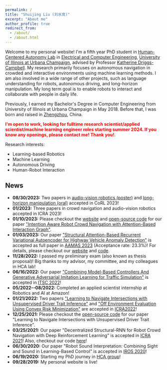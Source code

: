 ```yaml
---
permalink: /
title: "Shuijing Liu (刘水竞)"
excerpt: "About me"
author_profile: true
redirect_from: 
  - /about/
  - /about.html
---
```


Welcome to my personal website! I'm a fifth year PhD student in [Human-Centered Autonomy Lab](https://publish.illinois.edu/humancenteredautonomy/) in 
[Electrical and Computer Engineering](https://ece.illinois.edu), 
[University of Illinois at Urbana Champaign](https://illinois.edu), 
advised by Professor [Katherine Driggs-Campbell](https://krdc.web.illinois.edu).
 My research primarily focuses on autonomous navigation in crowded and interactive environments using machine learning methods.
I am also involved in a wide range of other projects, such as language understanding for robots, autonomous driving, and long-horizon manipulation.
 My long term goal is to enable robots to interact and collaborate with people in daily life.   
 
Previously, I earned my Bachelor's Degree in Computer Engineering from University of Illinois at Urbana Champaign in May 2018. Before that, I was born and raised in [Zhengzhou](https://www.google.com/maps/place/Zhengzhou,+Henan,+China/@34.7425008,113.4983694,11z/data=!3m1!4b1!4m6!3m5!1s0x35d76594f09b6a9d:0x7932ee19f4cced2c!8m2!3d34.7472499!4d113.62493!16zL20vMDFxOXpz?entry=ttu), China.

<span style="color:red">**I'm open to work, looking for fulltime research scientist/applied scientist/machine learning engineer roles starting summer 2024. If you know any openings, please contact me! Thank you!**</span>.

Research interests:

- Learning-based Robotics
- Machine Learning
- Autonomous Driving
- Human-Robot Interaction


News
---
- **08/30/2023:** Two papers in [audio-vision robotics (poster)](https://openreview.net/forum?id=dxOaNO8bge&referrer=%5Bthe%20profile%20of%20Kaiwen%20Hong%5D(%2Fprofile%3Fid%3D~Kaiwen_Hong1)) and [long-horizon manipulation (oral)](https://openreview.net/forum?id=VH6WIPF4Sj&referrer=%5Bthe%20profile%20of%20Kaiwen%20Hong%5D(%2Fprofile%3Fid%3D~Kaiwen_Hong1)) accepted in CoRL 2023! 
- **01/2023:** Three papers in crowd navigation and audio-vision robotics accepted in ICRA 2023!
- **01/10/2023:** Please checkout the [website](https://sites.google.com/view/intention-aware-crowdnav/home) and [open-source code](https://github.com/Shuijing725/CrowdNav_Prediction_AttnGraph) for our paper ["Intention Aware Robot Crowd Navigation with Attention-Based Interaction Graph"](https://arxiv.org/abs/2203.01821).
- **01/03/2023:** Our paper ["Structural Attention-Based Recurrent Variational Autoencoder for Highway Vehicle Anomaly Detection"](https://arxiv.org/abs/2301.03634) is accepted as full paper in [AAMAS 2023](https://aamas2023.soton.ac.uk/) (Acceptance rate: 23.3%)! For details, please checkout our [website](https://sites.google.com/illinois.edu/saber-vae) and [code](https://gitlab.engr.illinois.edu/hubris/highway-anomaly-detection).
- **11/28/2022:** I passed my preliminary exam (also known as thesis proposal)! Big thanks to my advisor, my committee, and my colleagues in HCA lab! 
- **06/16/2022:** Our paper ["Combining Model-Based Controllers And Generative Adversarial Imitation Learning for Traffic Simulation"](https://ieeexplore.ieee.org/abstract/document/9922261) is accepted in [ITSC 2022](https://www.ieee-itsc2022.org/#/)!
- **05/2022--08/2022:** Completed an applied scientist internship at Robotics and AI at Amazon!  
- **01/21/2022:** Two papers ["Learning to Navigate Intersections with Unsupervised Driver Trait Inference"](https://arxiv.org/abs/2109.06783) and ["Off Environment Evaluation Using Convex Risk Minimization"](https://arxiv.org/abs/2112.11532) are accepted in [ICRA2022](https://www.icra2022.org)!
- **12/25/2021:** Please checkout the [open-source code](https://github.com/Shuijing725/VAE_trait_inference) for our paper "Learning to Navigate Intersections with Unsupervised Driver Trait Inference".
- **03/25/2021:** Our paper "Decentralized Structural-RNN for Robot Crowd Navigation with Deep Reinforcement Learning" is accepted in [ICRA 2021](http://www.icra2021.org)! Also, checkout our code [here](https://github.com/Shuijing725/CrowdNav_DSRNN)!
- **06/30/2020:** Our paper "Robot Sound Interpretation: Combining Sight and Sound in Learning-Based Control" is accepted in [IROS 2020](https://www.iros2020.org)!
- **06/19/2020:** Starting my PhD journey in [HCA group](https://publish.illinois.edu/humancenteredautonomy/)!
- **09/28/2019:** My personal website is live!
